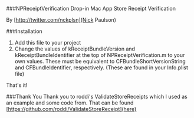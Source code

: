 ###NPReceiptVerification
Drop-in Mac App Store Receipt Verification

By [http://twitter.com/nckplsn](Nick Paulson)

###Installation
1. Add this file to your project
2. Change the values of kReceiptBundleVersion and kReceiptBundleIdentifier at the top of NPReceiptVerification.m to your own values.
	These must be equivalent to CFBundleShortVersionString and CFBundleIdentifier, respectively. (These are found in your Info.plist file)

That's it!

###Thank You
Thank you to roddi's ValidateStoreReceipts which I used as an example and some code from.
That can be found [https://github.com/roddi/ValidateStoreReceipt](here)
